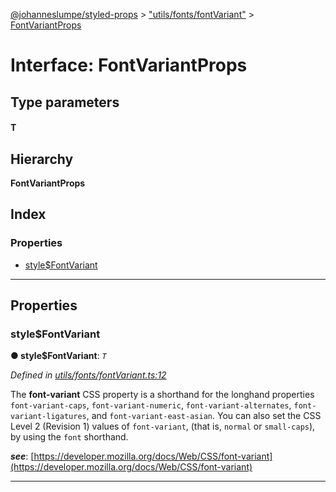 [@johanneslumpe/styled-props](../README.md) > ["utils/fonts/fontVariant"](../modules/_utils_fonts_fontvariant_.md) > [FontVariantProps](../interfaces/_utils_fonts_fontvariant_.fontvariantprops.md)

# Interface: FontVariantProps

## Type parameters
#### T 
## Hierarchy

**FontVariantProps**

## Index

### Properties

* [style$FontVariant](_utils_fonts_fontvariant_.fontvariantprops.md#style_fontvariant)

---

## Properties

<a id="style_fontvariant"></a>

###  style$FontVariant

**● style$FontVariant**: *`T`*

*Defined in [utils/fonts/fontVariant.ts:12](https://github.com/johanneslumpe/styled-props/blob/8e709f1/src/utils/fonts/fontVariant.ts#L12)*

The **font-variant** CSS property is a shorthand for the longhand properties `font-variant-caps`, `font-variant-numeric`, `font-variant-alternates`, `font-variant-ligatures`, and `font-variant-east-asian`. You can also set the CSS Level 2 (Revision 1) values of `font-variant`, (that is, `normal` or `small-caps`), by using the `font` shorthand.

*__see__*: [https://developer.mozilla.org/docs/Web/CSS/font-variant](https://developer.mozilla.org/docs/Web/CSS/font-variant)

___

